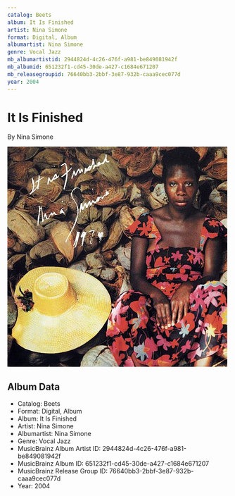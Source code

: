 ```yaml
---
catalog: Beets
album: It Is Finished
artist: Nina Simone
format: Digital, Album
albumartist: Nina Simone
genre: Vocal Jazz
mb_albumartistid: 2944824d-4c26-476f-a981-be849081942f
mb_albumid: 651232f1-cd45-30de-a427-c1684e671207
mb_releasegroupid: 76640bb3-2bbf-3e87-932b-caaa9cec077d
year: 2004
---
```


# It Is Finished

By Nina Simone

![](../../assets/beetscovers/Nina_Simone-It_Is_Finished.jpg)

## Album Data

- Catalog: Beets
- Format: Digital, Album
- Album: It Is Finished
- Artist: Nina Simone
- Albumartist: Nina Simone
- Genre: Vocal Jazz
- MusicBrainz Album Artist ID: 2944824d-4c26-476f-a981-be849081942f
- MusicBrainz Album ID: 651232f1-cd45-30de-a427-c1684e671207
- MusicBrainz Release Group ID: 76640bb3-2bbf-3e87-932b-caaa9cec077d
- Year: 2004

